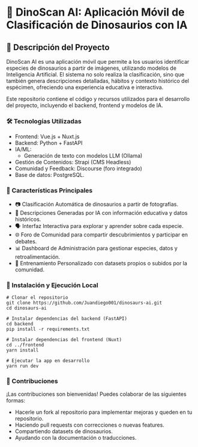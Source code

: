# 🦖 DinoScan AI: Aplicación Móvil de Clasificación de Dinosaurios con IA

## 📖 Descripción del Proyecto
DinoScan AI es una aplicación móvil que permite a los usuarios identificar especies de dinosaurios a partir de imágenes, utilizando modelos de Inteligencia Artificial. El sistema no solo realiza la clasificación, sino que también genera descripciones detalladas, hábitos y contexto histórico del espécimen, ofreciendo una experiencia educativa e interactiva.

Este repositorio contiene el código y recursos utilizados para el desarrollo del proyecto, incluyendo el backend, frontend y modelos de IA.

### 🛠 Tecnologías Utilizadas
- Frontend: Vue.js + Nuxt.js
- Backend: Python + FastAPI
- IA/ML:
  - Generación de texto con modelos LLM (Ollama)
- Gestión de Contenidos: Strapi (CMS Headless)
- Comunidad y Feedback: Discourse (foro integrado)
- Base de datos: PostgreSQL. 

### 🎯 Características Principales
- 📷 Clasificación Automática de dinosaurios a partir de fotografías.
- 🧠 Descripciones Generadas por IA con información educativa y datos históricos.
- 🗣 Interfaz Interactiva para explorar y aprender sobre cada especie.
- 🌐 Foro de Comunidad para compartir descubrimientos y participar en debates.
- 📊 Dashboard de Administración para gestionar especies, datos y retroalimentación.
- 🧪 Entrenamiento Personalizado con datasets propios o subidos por la comunidad.

### 🚀 Instalación y Ejecución Local
```
# Clonar el repositorio
git clone https://github.com/Juandiego001/dinosaurs-ai.git
cd dinosaurs-ai

# Instalar dependencias del backend (FastAPI)
cd backend
pip install -r requirements.txt

# Instalar dependencias del frontend (Nuxt)
cd ../frontend
yarn install

# Ejecutar la app en desarrollo
yarn run dev
```

### 🤝 Contribuciones
¡Las contribuciones son bienvenidas! Puedes colaborar de las siguientes formas:
- Hacerle un fork al repositorio para implementar mejoras y queden en tu repositorio.
- Haciendo pull requests con correcciones o nuevas features.
- Compartiendo datasets de dinosaurios.
- Ayudando con la documentación o traducciones.
